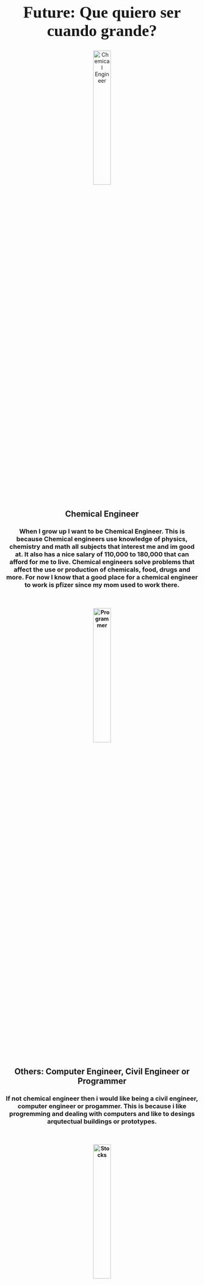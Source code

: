 <h1 style="font-family:Brush Script MT; font-size:300%;" align="center" > <b>Future: Que quiero ser cuando grande?</b></h1>
<div align="center">
    <img    src="https://www.uml.edu/Images/Chemical-Engineering-Male-Student-LabCoat-Baseball-Hat-Lab-Square-1400-opt_tcm18-234176.jpg?w=l"
            title="Chemical Engineer"
            width="30%"
            height="30%" 
            />
</div>
<h2 style align="center"><b>Chemical Engineer</b></h2>
<h3 style align="center">
 <b>When I grow up I want to be  Chemical Engineer. This is because Chemical engineers use knowledge of physics, chemistry and math all subjects that interest me and im good at. It also has a nice salary  of 110,000 to 180,000 that can afford for me to live. Chemical engineers solve problems that affect the use or production of chemicals, food, drugs and more. For now I know that a good place for a chemical engineer to work is pfizer since my mom used to work there. 
     </h3>
<br>
</br>
   <div align="center">
    <img    src="https://getwallpapers.com/wallpaper/full/c/c/0/145217.jpg"
            title="Programmer"
            width="30%"
            height="30%" 
            />
</div>
  <h2 style align="center"><b>Others: Computer Engineer, Civil Engineer or Programmer</b></h2>
<h3 style align="center">
 <b>If not chemical engineer then i would like being a civil engineer, computer engineer or progammer. This is because i like progremming and dealing with computers and like to desings arqutectual buildings or prototypes.
     </h3>                    
<br>
</br>
   <div align="center">
    <img    src="https://ocmoneymanagers.com/wp-content/uploads/2019/09/stock-market-analysis.jpg"
            title="Stocks"
            width="30%"
            height="30%" 
            />
</div>
  <h2 style align="center"><b>Side Jobs</b></h2>
 <h3 style align="center">
 <b> Apart from my job i will have some of my savings in stocks and i will probably take over my mom business IQRX specializedd in helping kids with problems in school
     by giving the brain training and teaching them studying techniques however this can be used on anyone that justs want to better their abilities for example I have
     done it twice and i would love to spread it around PR between this two other sidejobs i would be earning like 50,000 to 75,000 more each year.
    </h3>  
   <div align="center">
    <img    src="https://i.huffpost.com/gen/3458704/images/o-GRADUATION-CAP-facebook.jpg"
            title="Education"
            width="30%"
            height="30%" 
            />
</div>
  <h2 style align="center"><b>Education</b></h2>
<h3 style align="center">
<b> I would like to attend a nice college and get a masters degree in engineering whichever I decide and a minor in merchandising and business.
    </h3> 
   <div align="center">
    <img    src="https://www.photos-public-domain.com/wp-content/uploads/2012/10/life.jpg"
            title="Life"
            width="40%"
            height="40%" 
            />
</div>
  <h2 style align="center"><b>Education</b></h2>
<h3 style align="center">
<b> When i grow up i want to buy a house worth between 600,000-850,000 in Paseos and want an apartment in palmas worth oround 150,000-250,000, A nice electric car which I am hoping byy the time i grow that it drives itselve, A nice boat with a room worth around 200,000-300,000 for me to fish and go to Culebr y Vieques and if i own a boat i got to pay port, A nice golf cart worth like 5,000 to 10,000, Lastly solar panels worth like 100,000 so i can go without electric or gasoline bills. I am going to work 8-10 hours a day to earn 300,000 per year between all earnings.
    </h3> 
 <h2 align="center" >Table of Expenses</h2>

<table align="center">
    <tr>
        <th>Earnings</th>
        <td>300,000 a year</td>
    </tr>
    <tr>
        <th>Furniture</th>
        <td>70,000 for most life</td>
    </tr>
    <tr>
        <th>Water Bills</th>
        <td>1,000 monthly</td>
    </tr>
        <tr>
        <th>Electrical Bills</th>
        <td>0</td>
    </tr>
    <tr>
        <th>Food</th>
        <td>500 monthly</td>
    </tr>
    <tr>
        <th>Insurance</th>
        <td>2,000 monthly</td>
    </tr>
    <tr>
        <th>Clothes</th>
        <td>300 per year</td>
    </tr>
    <tr>
        <th>Diesel</th>
        <td>4,000 per year</td>
    </tr>
    <tr>
        <th>Taxes</th>
        <td>4,000</td>
    </tr>
    <tr>
        <th>Maintenance</th>
        <td></td>
    </tr>
</table>
   
    




